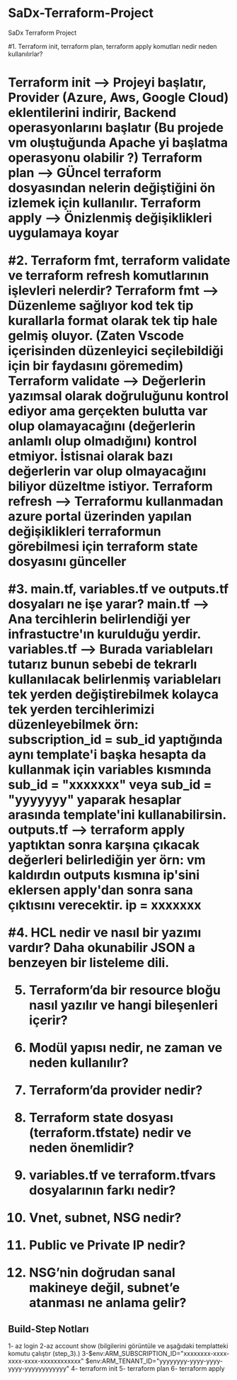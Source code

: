 # SaDx-Terraform-Project
SaDx Terraform Project 

#1.	Terraform init, terraform plan, terraform apply komutları nedir neden kullanılırlar?<h1/> 
Terraform init --> Projeyi başlatır, Provider (Azure, Aws, Google Cloud) eklentilerini indirir, Backend operasyonlarını başlatır (Bu projede vm oluştuğunda Apache yi başlatma operasyonu olabilir ?)
Terraform plan --> GÜncel terraform dosyasından nelerin değiştiğini ön izlemek için kullanılır.
Terraform apply --> Önizlenmiş değişiklikleri uygulamaya koyar

#2.	Terraform fmt, terraform validate ve terraform refresh komutlarının işlevleri nelerdir?
Terraform fmt --> Düzenleme sağlıyor kod tek tip kurallarla format olarak tek tip hale gelmiş oluyor. (Zaten Vscode içerisinden düzenleyici seçilebildiği için bir faydasını göremedim)
Terraform validate --> Değerlerin yazımsal olarak doğruluğunu kontrol ediyor ama gerçekten bulutta var olup olamayacağını (değerlerin anlamlı olup olmadığını) kontrol etmiyor. İstisnai olarak bazı değerlerin var olup olmayacağını biliyor düzeltme istiyor.
Terraform refresh --> Terraformu kullanmadan azure portal üzerinden yapılan değişiklikleri terraformun görebilmesi için terraform state dosyasını günceller  

#3.	main.tf, variables.tf ve outputs.tf dosyaları ne işe yarar?
main.tf --> Ana tercihlerin belirlendiği yer infrastuctre'ın kurulduğu yerdir.
variables.tf --> Burada variableları tutarız bunun sebebi de tekrarlı kullanılacak belirlenmiş variableları tek yerden değiştirebilmek kolayca tek yerden tercihlerimizi düzenleyebilmek örn: subscription_id = sub_id yaptığında aynı template'i başka hesapta da kullanmak için variables kısmında sub_id = "xxxxxxx" veya sub_id = "yyyyyyy" yaparak hesaplar arasında template'ini kullanabilirsin.  
outputs.tf --> terraform apply yaptıktan sonra karşına çıkacak değerleri belirlediğin yer örn: vm kaldırdın outputs kısmına ip'sini eklersen apply'dan sonra sana çıktısını verecektir. ip = xxxxxxx

#4.	HCL nedir ve nasıl bir yazımı vardır?
   Daha okunabilir JSON a benzeyen bir listeleme dili.

5.	Terraform’da bir resource bloğu nasıl yazılır ve hangi bileşenleri içerir?



6.	Modül yapısı nedir, ne zaman ve neden kullanılır?



7.	Terraform’da provider nedir?



8.	Terraform state dosyası (terraform.tfstate) nedir ve neden önemlidir?



9.	variables.tf ve terraform.tfvars dosyalarının farkı nedir?



10.	Vnet, subnet, NSG nedir?



11.	Public ve Private IP nedir?



12.	NSG’nin doğrudan sanal makineye değil, subnet’e atanması ne anlama gelir?





## Build-Step Notları 
1- az login 
2-az account show (bilgilerini görüntüle ve aşağıdaki templatteki komutu çalıştır (step_3).)
3-$env:ARM_SUBSCRIPTION_ID="xxxxxxxx-xxxx-xxxx-xxxx-xxxxxxxxxxxx"
  $env:ARM_TENANT_ID="yyyyyyyy-yyyy-yyyy-yyyy-yyyyyyyyyyyy"
4- terraform init
5- terraform plan
6- terraform apply





